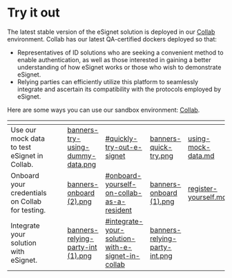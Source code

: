 # Try it out

The latest stable version of the eSignet solution is deployed in our [Collab](https://collab.mosip.net/) environment. Collab has our latest QA-certified dockers deployed so that:

* Representatives of ID solutions who are seeking a convenient method to enable authentication, as well as those interested in gaining a better understanding of how eSignet works or those who wish to demonstrate eSignet.
* Relying parties can efficiently utilize this platform to seamlessly integrate and ascertain its compatibility with the protocols employed by eSignet.

Here are some ways you can use our sandbox environment: [Collab](https://collab.mosip.net/).

<table data-column-title-hidden data-view="cards" data-full-width="false"><thead><tr><th></th><th data-hidden></th><th data-hidden></th><th data-hidden data-type="files"></th><th data-hidden data-type="content-ref"></th><th data-hidden data-card-cover data-type="files"></th><th data-hidden data-card-target data-type="content-ref"></th></tr></thead><tbody><tr><td>Use our mock data to test eSignet in Collab.</td><td></td><td></td><td><a href="../.gitbook/assets/banners-try-using-dummy-data.png">banners-try-using-dummy-data.png</a></td><td><a href="./#quickly-try-out-e-signet">#quickly-try-out-e-signet</a></td><td><a href="../.gitbook/assets/banners-quick-try.png">banners-quick-try.png</a></td><td><a href="using-mock-data.md">using-mock-data.md</a></td></tr><tr><td>Onboard your credentials on Collab for testing.</td><td></td><td></td><td><a href="../.gitbook/assets/banners-onboard (2).png">banners-onboard (2).png</a></td><td><a href="./#onboard-yourself-on-collab-as-a-resident">#onboard-yourself-on-collab-as-a-resident</a></td><td><a href="../.gitbook/assets/banners-onboard (1).png">banners-onboard (1).png</a></td><td><a href="register-yourself.md">register-yourself.md</a></td></tr><tr><td>Integrate your solution with eSignet.</td><td></td><td></td><td><a href="../.gitbook/assets/banners-relying-party-int (1).png">banners-relying-party-int (1).png</a></td><td><a href="./#integrate-your-solution-with-e-signet-in-collab">#integrate-your-solution-with-e-signet-in-collab</a></td><td><a href="../.gitbook/assets/banners-relying-party-int.png">banners-relying-party-int.png</a></td><td></td></tr></tbody></table>
